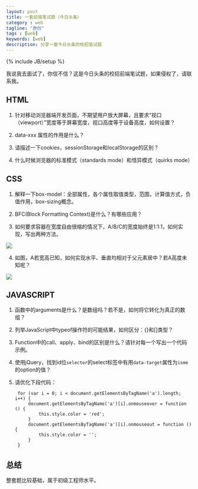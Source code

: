 ```yaml
---
layout: post
title: 一套前端笔试题（今日头条）
category : web
tagline: "原创"
tags : [web]
keywords: [web]
description: 分享一套今日头条的校招笔试题
---
```

{% include JB/setup %}

我说我去面试了，你信不信？这是今日头条的校招前端笔试题，如果侵权了，请联系我。

## HTML
1. 针对移动浏览器端开发页面，不期望用户放大屏幕，且要求“视口（viewport）”宽度等于屏幕宽度，视口高度等于设备高度，如何设置？

2. data-xxx 属性的作用是什么？

3. 请描述一下cookies，sessionStorage和localStorage的区别？

4. 什么时候浏览器的标准模式（standards mode）和怪异模式（quirks mode）

## CSS
1. 解释一下box-model：全部属性，各个属性取值类型，范围，计算值方式，负值作用，box-sizing概念。

2. BFC(Block Formatting Context)是什么？有哪些应用？

3. 如何要求容器在宽度自由很缩的情况下，A/B/C的宽度始终是1:1:1，如何实现，写出两种方法。

![]({{BLOG_IMG}}441.png)

4. 如图，A若宽高已知，如何实现水平、垂直均相对于父元素居中？若A高度未知呢？

![]({{BLOG_IMG}}442.png)

## JAVASCRIPT
1. 函数中的arguments是什么？是数组吗？若不是，如何将它转化为真正的数组？

2. 列举JavaScript中typeof操作符的可能结果，如何区分：{}和[]类型？

3. Function中的call、apply、bind的区别是什么？请针对每一个写出一个代码示例。

4. 使用jQuery，找到id位`selector`的select标签中有用`data-target`属性为`isme`的option的值？

5. 请优化下段代码：

        for (var i = 0; i < document.getElementsByTagName('a').length; i++) {
            document.getElementsByTagName('a')[i].onmouseover = function () {
                this.style.color = 'red';
            }
            document.getElementsByTagName('a')[i].onmouseout = function () {
                this.style.color = '';
            }
        }

## 总结
整套题比较基础，属于初级工程师水平。
